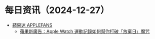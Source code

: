 ﻿# 每日资讯（2024-12-27）

- [蘋果迷 APPLEFANS](https://applefans.today/feed/)
  - [蘋果新廣告：Apple Watch 運動記錄如何幫你打破「放棄日」魔咒](https://applefans.today/2024-12-apple-watch-fitness-motivational-ad/)
